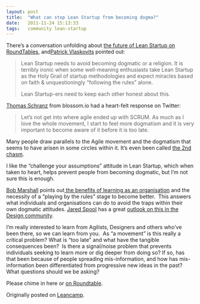 ```yaml
---
layout: post
title:  "What can stop Lean Startup from becoming dogma?"
date:   2011-11-24 15:13:33
tags:   community lean-startup 
---
```


There’s a conversation unfolding about <a href="http://rtabl.es/leanstartup" target="_blank">the future of Lean Startup on RoundTables</a>, and<a href="http://twitter.com/pv">Patrick Vlaskovits</a> pointed out:
<blockquote>Lean Startup needs to avoid becoming dogmatic or a religion. It is terribly ironic when some well-meaning enthusiasts take Lean Startup as the Holy Grail of startup methodologies and expect miracles based on faith &amp; unquestioningly “following the rules” alone.

Lean Startup-ers need to keep each other honest about this.</blockquote>
<a href="http://twitter.com/#!/__tosh">Thomas Schranz</a> from blossom.io had a heart-felt response on Twitter:
<blockquote>Let’s not get into where agile ended up with SCRUM. As much as I love the whole movement, I start to feel more dogmatism and it is very important to become aware of it before it is too late.</blockquote>
Many people draw parallels to the Agile movement and the dogmatism that seems to have arisen in some circles within it. It’s even been called <a href="http://agilefocus.com/2011/02/21/agiles-second-chasm-and-how-we-fell-in/">the 2nd chasm</a>.

I like the “challenge your assumptions” attitude in Lean Startup, which when taken to heart, helps prevent people from becoming dogmatic, but I’m not sure this is enough.

<a href="http://twitter.com/flowchainsensei">Bob Marshall</a> points out<a href="http://www.fallingblossoms.com/opinion/content?id=1006"> the benefits of learning as an organisation</a> and the necessity of a “playing by the rules” stage to become better.  This answers what individuals and organisations can do to avoid the traps within their own dogmatic attitudes. <a href="http://twitter.com/#!/jmspool">Jared Spool</a> has a great <a href="http://www.uie.com/brainsparks/2008/04/23/ia-summit-keynote-journey-to-the-center-of-design/">outlook on this in the Design community</a>.

I’m really interested to learn from Agilists, Designers and others who’ve been there, so we can learn from you.  As “a movement” is this really a critical problem? What is “too late” and what have the tangible consequences been?  Is there a signal/noise problem that prevents individuals seeking to learn more or dig deeper from doing so? If so, has that been because of people spreading mis-information, and how has mis-information been differentiated from progressive new ideas in the past? What questions should we be asking?

Please chime in here or <a href="http://rtabl.es/leanstartup">on Roundtable</a>.

Originally posted on <a href="http://leanca.mp/2011/11/what-can-stop-lean-startup-from-becoming-dogma/">Leancamp</a>.
